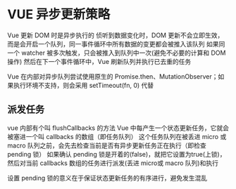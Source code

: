 # VUE 异步更新策略

Vue 更新 DOM 时是异步执行的
侦听到数据变化时，DOM 更新不会立即生效，而是会开启一个队列，同一事件循环中所有数据的变更都会被推入该队列
如果同一个 watcher 被多次触发，只会被推入到队列中一次(避免不必要的计算和 DOM 操作)
然后在下一个事件循环中，Vue 刷新队列并执行已去重的任务

Vue 在内部对异步队列尝试使用原生的 Promise.then、MutationObserver；如果执行环境不支持，则会采用 setTimeout(fn, 0) 代替

## 派发任务

vue 内部有个叫 flushCallbacks 的方法
Vue 中每产生一个状态更新任务，它就会被塞进一个叫 callbacks 的数组（即任务队列）
这个任务队列在被丢进 micro 或 macro 队列之前，会先去检查当前是否有异步更新任务正在执行（即检查 pending 锁）
如果确认 pending 锁是开着的(false)，就把它设置为true(上锁)，然后对当前 callbacks 数组的任务进行派发(丢进 micro或 macro 队列)和执行

设置 pending 锁的意义在于保证状态更新任务的有序进行，避免发生混乱
